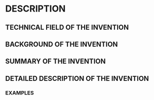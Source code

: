 # DESCRIPTION

## TECHNICAL FIELD OF THE INVENTION

## BACKGROUND OF THE INVENTION

## SUMMARY OF THE INVENTION

## DETAILED DESCRIPTION OF THE INVENTION

### EXAMPLES

